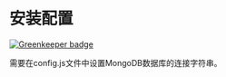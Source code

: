 安装配置
==============

[![Greenkeeper badge](https://badges.greenkeeper.io/leizongmin/random-chat.svg)](https://greenkeeper.io/)

需要在config.js文件中设置MongoDB数据库的连接字符串。
